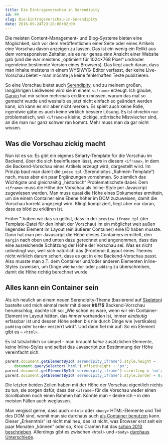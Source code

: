 ```yaml
---
title: Die Eintragsvorschau in Serendipity
id: 99
slug: Die-Eintragsvorschau-in-Serendipity
date: 2016-09-24T23:26:00+02:00
---
```


Die meisten Content-Management- und Blog-Systeme bieten eine Möglichkeit, sich vor dem Veröffentlichen einer Seite oder eines Artikels eine Vorschau davon anzeigen zu lassen. Das ist ein wenig ein Relikt aus dem vorresponsiven Zeitalter, als es nur genau _eine_ Ansicht einer Website gab (und die war meistens „optimiert für 1024×768 Pixel“ und/oder irgendeine bestimmte Version eines Browsers). Das liegt auch daran, dass man Inhalte meistens in einem WYSIWYG\-Editor verfasst, der keine Live-Vorschau bietet – man möchte ja keine fehlerhaften Texte publizieren.

So eine Vorschau bietet auch [Serendipity](http://s9y.org), und zu meinem großen, langjährigen Leidwesen wird sie in einem `<iframe>` erzeugt. Ich glaube, [Garvin](http://garv.in/serendipity/) hat mir schon mehrmals erklären müssen, warum das mal so gemacht wurde und weshalb es jetzt nicht einfach so geändert werden kann, ich kann es mir aber nicht merken. Es spielt auch keine Rolle, irgendwie gäbe es auch keine wirklich bessere Lösung. Es ist ohnehin nur problematisch, weil `<iframe>`s kleine, zickige, störrische Mistviecher sind, an die man nur ganz schwer ran kommt. Mehr muss man da gar nicht wissen.

## Was die Vorschau zickig macht

Nun ist es so: Es gibt ein eigenes Smarty-Template für die Vorschau im Backend, über die sich beeinflussen lässt, _was_ in diesem `<iframe>`, in dem die Backend-Vorschau eines Artikels erzeugt wird, dargestellt wird. Im Prinzip baut man damit die `index.tpl` (Serendipitys „Rahmen-Template“) nach, muss aber ein paar Ergänzungen vornehmen. So ziemlich das Wichtigste und gleichzeitig „historisch“ Problematischste dabei: Dem `<iframe>` muss die Höhe der Vorschau als Inline-Style per Javascript zugewiesen werden. Man muss quasi die Höhe eines Dokumentes ermitteln, um sie einem Container eine Ebene höher im DOM zuzuweisen, damit die Vorschau korrekt angezeigt wird. Klingt kompliziert, liegt aber nur daran, dass es blöd zu erklären ist.

Früher™ haben wir das so gelöst, dass in der `preview_iframe.tpl` (der Template-Datei für den Inhalt der Vorschau) im ein möglichst weit außen liegendes Element im Layout (ein äußerer Container) eine ID haben musste. Dann hat man per Javascript die Höhe dieses Containers ermittelt, den `margin` nach oben und unten dazu gerechnet und angenommen, dass das eine ausreichende Schätzung der Höhe der Vorschau sei. Was es nicht unbedingt war, weil sich natürlich das (Frontend-)Layout eines Themes nicht wirklich darum schert, dass es gut in eine Backend-Vorschau passt. Also musste man z.T. dem Container und/oder anderen Elementen Inline-Styles zuweisen, um Dinge wie `border` oder `padding` zu überschreiben, damit die Höhe richtig berechnet wurde.

## Alles kann ein Container sein

Als ich neulich an einem neuen Serendipity-Theme (basierend auf [Skeleton](http://getskeleton.com)) bastelte und mich einmal mehr mit dieser **#&!?\$** Backend-Vorschau herumschlug, dachte ich so: „Wie schön es wäre, wenn wir ein Container-Element im Layout hätten, das _immer_ vorhanden ist, immer _eindeutig_ erfassbar ist und dessen Höhe selten bis nie durch Dinge wie (vertikales) `padding` oder `border` verzerrt wird“. Und dann fiel mir auf: So ein Element gibt es – `<html>`.

Es ist tatsächlich so simpel – man braucht _keine_ zusätzlichen Elemente, keine Inline-Styles und selbst das Javascript zur Bestimmung der Höhe vereinfacht sich:

```js
parent.document.getElementById('serendipity_iframe').style.height =
    document.querySelector('html').offsetHeight + 'px';
parent.document.getElementById('serendipity_iframe').scrolling = 'no';
parent.document.getElementById('serendipity_iframe').style.border = 0;
```

Die letzten beiden Zeilen haben mit der Höhe der Vorschau eigentlich nichts zu tun, sie sorgen dafür, dass der `<iframe>` für die Vorschau weder einen Scrollbalken noch einen Rahmen hat. Könnte man – denke ich – in den meisten Fällen auch weglassen.

Man vergisst gerne, dass auch `<html>` oder `<body>` HTML-Elemente und Teil des DOM sind, womit man sie durchaus auch [als Container benutzen](http://csswizardry.com/2011/01/using-the-body-element-as-a-wrapper/) kann. Dieser „Erkenntnis“ ist nicht mal neu, das ist nicht, was Browser erst seit ein paar Monaten „können“ oder so, Kroc Cramen hat das [schon 2010 beschrieben](http://camendesign.com/code/developpeurs_sans_frontieres). Allerdings gibt es zwischen `<html>` und `<body>` [durchaus Unterschiede](https://css-tricks.com/html-vs-body-in-css/).
